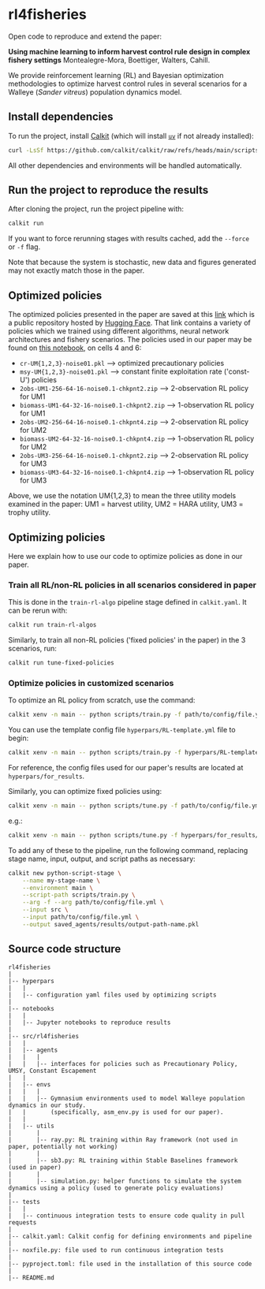 # rl4fisheries

Open code to reproduce and extend the paper:

**Using machine learning to inform harvest control rule design in complex fishery settings**
Montealegre-Mora, Boettiger, Walters, Cahill.

We provide reinforcement learning (RL) and Bayesian optimization methodologies to optimize harvest control rules in several scenarios for a Walleye (_Sander vitreus_) population dynamics model.

## Install dependencies

To run the project, install [Calkit](https://github.com/calkit/calkit)
(which will install [`uv`](https://docs.astral.sh/uv) if not already
installed):

```sh
curl -LsSf https://github.com/calkit/calkit/raw/refs/heads/main/scripts/install.sh | sh
```

All other dependencies and environments will be handled automatically.

## Run the project to reproduce the results

After cloning the project, run the project pipeline with:

```sh
calkit run
```

If you want to force rerunning stages with results cached, add the
`--force` or `-f` flag.

Note that because the system is stochastic,
new data and figures generated may not exactly match those in the paper.

## Optimized policies

The optimized policies presented in the paper are saved at this [link](https://huggingface.co/boettiger-lab/rl4eco/tree/main/sb3/rl4fisheries/post-review-results/) which is a public repository hosted by [Hugging Face](https://huggingface.co).
That link contains a variety of policies which we trained using different algorithms, neural network architectures and fishery scenarios.
The policies used in our paper may be found on [this notebook](https://github.com/boettiger-lab/rl4fisheries/blob/new-fig/notebooks/for_generating_results/2_reward_distr.ipynb), on cells 4 and 6:

- `cr-UM{1,2,3}-noise01.pkl` --> optimized precautionary policies
- `msy-UM{1,2,3}-noise01.pkl` --> constant finite exploitation rate ('const-U') policies
- `2obs-UM1-256-64-16-noise0.1-chkpnt2.zip` --> 2-observation RL policy for UM1
- `biomass-UM1-64-32-16-noise0.1-chkpnt2.zip` --> 1-observation RL policy for UM1
- `2obs-UM2-256-64-16-noise0.1-chkpnt4.zip` --> 2-observation RL policy for UM2
- `biomass-UM2-64-32-16-noise0.1-chkpnt4.zip` --> 1-observation RL policy for UM2
- `2obs-UM3-256-64-16-noise0.1-chkpnt2.zip` --> 2-observation RL policy for UM3
- `biomass-UM3-64-32-16-noise0.1-chkpnt4.zip` --> 1-observation RL policy for UM3

Above, we use the notation UM{1,2,3} to mean the three utility models examined in the paper: UM1 = harvest utility, UM2 = HARA utility, UM3 = trophy utility.

## Optimizing policies

Here we explain how to use our code to optimize policies as done in our paper.

### Train all RL/non-RL policies in all scenarios considered in paper

This is done in the `train-rl-algo` pipeline stage defined in `calkit.yaml`.
It can be rerun with:

```sh
calkit run train-rl-algos
```

Similarly, to train all non-RL policies ('fixed policies' in the paper) in the 3 scenarios, run:

```sh
calkit run tune-fixed-policies
```

### Optimize policies in customized scenarios

To optimize an RL policy from scratch, use the command:

```sh
calkit xenv -n main -- python scripts/train.py -f path/to/config/file.yml
```

You can use the template config file `hyperpars/RL-template.yml` file to begin:

```bash
calkit xenv -n main -- python scripts/train.py -f hyperpars/RL-template.yml
```

For reference, the config files used for our paper's results are located at `hyperpars/for_results`.

Similarly, you can optimize fixed policies using:

```bash
calkit xenv -n main -- python scripts/tune.py -f path/to/config/file.yml,
```

e.g.:

```bash
calkit xenv -n main -- python scripts/tune.py -f hyperpars/for_results/fixed_policy_UM1.yml,
```

To add any of these to the pipeline, run the following command, replacing
stage name, input, output, and script paths as necessary:

```sh
calkit new python-script-stage \
    --name my-stage-name \
    --environment main \
    --script-path scripts/train.py \
    --arg -f --arg path/to/config/file.yml \
    --input src \
    --input path/to/config/file.yml \
    --output saved_agents/results/output-path-name.pkl
```

## Source code structure

```
rl4fisheries
|
|-- hyperpars
|   |
|   |-- configuration yaml files used by optimizing scripts
|
|-- notebooks
|   |
|   |-- Jupyter notebooks to reproduce results
|
|-- src/rl4fisheries
|   |
|   |-- agents
|   |   |
|   |   |-- interfaces for policies such as Precautionary Policy, UMSY, Constant Escapement
|   |
|   |-- envs
|   |   |
|   |   |-- Gymnasium environments used to model Walleye population dynamics in our study.
|   |       (specifically, asm_env.py is used for our paper).
|   |
|   |-- utils
|       |
|       |-- ray.py: RL training within Ray framework (not used in paper, potentially not working)
|       |
|       |-- sb3.py: RL training within Stable Baselines framework (used in paper)
|       |
|       |-- simulation.py: helper functions to simulate the system dynamics using a policy (used to generate policy evaluations)
|
|-- tests
|   |
|   |-- continuous integration tests to ensure code quality in pull requests
|
|-- calkit.yaml: Calkit config for defining environments and pipeline
|
|-- noxfile.py: file used to run continuous integration tests
|
|-- pyproject.toml: file used in the installation of this source code
|
|-- README.md
```
